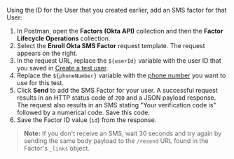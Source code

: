 Using the ID for the User that you created earlier, add an SMS factor for that User:

1. In Postman, open the **Factors (Okta API)** collection and then the **Factor Lifecycle Operations** collection.
2. Select the **Enroll Okta SMS Factor** request template. The request appears on the right.
3. In the request URL, replace the `${userId}` variable with the user ID that you saved in [Create a test user](#create-a-test-user).
4. Replace the `${phoneNumber}` variable with the [phone number](/docs/reference/api/factors/#sms-profile) you want to use for this test.
4. Click **Send** to add the SMS Factor for your user. A successful request results in an HTTP status code of `200` and a JSON payload response. The request also results in an SMS stating "Your verification code is" followed by a numerical code. Save this code.
5. Save the Factor ID value (`id`) from the response.

> **Note:** If you don't receive an SMS, wait 30 seconds and try again by sending the same body payload to the `/resend` URL found in the Factor's `_links` object.
